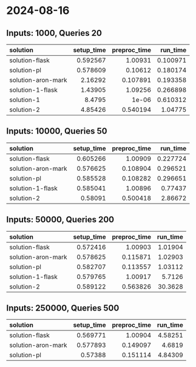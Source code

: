 # 2024-08-16

## Inputs: 1000, Queries 20

| solution           |   setup_time |   preproc_time |   run_time |
|:-------------------|-------------:|---------------:|-----------:|
| solution-flask     |     0.592567 |       1.00931  |   0.100971 |
| solution-pl        |     0.578609 |       0.10612  |   0.180174 |
| solution-aron-mark |     2.16292  |       0.107891 |   0.193358 |
| solution-1-flask   |     1.43905  |       1.09256  |   0.266898 |
| solution-1         |     8.4795   |       1e-06    |   0.610312 |
| solution-2         |     4.85426  |       0.540194 |   1.04775  |

## Inputs: 10000, Queries 50

| solution           |   setup_time |   preproc_time |   run_time |
|:-------------------|-------------:|---------------:|-----------:|
| solution-flask     |     0.605266 |       1.00909  |   0.227724 |
| solution-aron-mark |     0.576625 |       0.108904 |   0.296521 |
| solution-pl        |     0.585528 |       0.108282 |   0.296651 |
| solution-1-flask   |     0.585041 |       1.00896  |   0.77437  |
| solution-2         |     0.58091  |       0.500418 |   2.86672  |

## Inputs: 50000, Queries 200

| solution           |   setup_time |   preproc_time |   run_time |
|:-------------------|-------------:|---------------:|-----------:|
| solution-flask     |     0.572416 |       1.00903  |    1.01904 |
| solution-aron-mark |     0.578625 |       0.115871 |    1.02903 |
| solution-pl        |     0.582707 |       0.113557 |    1.03112 |
| solution-1-flask   |     0.579765 |       1.00917  |    5.7126  |
| solution-2         |     0.589122 |       0.563826 |   30.3628  |

## Inputs: 250000, Queries 500

| solution           |   setup_time |   preproc_time |   run_time |
|:-------------------|-------------:|---------------:|-----------:|
| solution-flask     |     0.569771 |       1.00904  |    4.58251 |
| solution-aron-mark |     0.577893 |       0.149097 |    4.6819  |
| solution-pl        |     0.57388  |       0.151114 |    4.84309 |